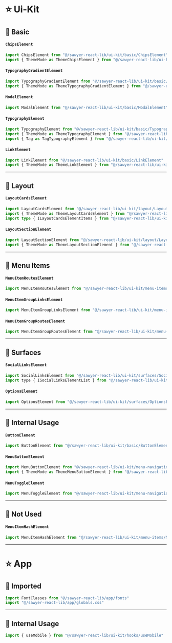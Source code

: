 # ⭐️ Ui-Kit

## 🔰 Basic

#### `ChipsElement`
```ts
import ChipsElement from "@/sawyer-react-lib/ui-kit/basic/ChipsElement"
import { ThemeMode as ThemeChipsElement } from "@/sawyer-react-lib/ui-kit/basic/ChipsElement"
```

#### `TypographyGradientElement`
```ts
import TypographyGradientElement from "@/sawyer-react-lib/ui-kit/basic/TypographyGradientElement"
import { ThemeMode as ThemeTypographyGradientElement } from "@/sawyer-react-lib/ui-kit/basic/TypographyGradientElement"
```

#### `ModalElement`
```ts
import ModalElement from "@/sawyer-react-lib/ui-kit/basic/ModalElement"
```

#### `TypographyElement`
```ts
import TypographyElement from "@/sawyer-react-lib/ui-kit/basic/TypographyElement"
import { ThemeMode as ThemeTypographyElement } from "@/sawyer-react-lib/ui-kit/basic/TypographyElement"
import { Tag as TagTypographyElement } from "@/sawyer-react-lib/ui-kit/basic/TypographyElement"
```

#### `LinkElement`
```ts
import LinkElement from "@/sawyer-react-lib/ui-kit/basic/LinkElement"
import { ThemeMode as ThemeLinkElement } from "@/sawyer-react-lib/ui-kit/basic/LinkElement"
```

---

## 🔰 Layout

#### `LayoutCardsElement`
```ts
import LayoutCardsElement from "@/sawyer-react-lib/ui-kit/layout/LayoutCardsElement"
import { ThemeMode as ThemeLayoutCardsElement } from "@/sawyer-react-lib/ui-kit/layout/LayoutCardsElement"
import type { ILayoutCardsElementItems } from "@/sawyer-react-lib/ui-kit/layout/LayoutCardsElement"
```

#### `LayoutSectionElement`
```ts
import LayoutSectionElement from "@/sawyer-react-lib/ui-kit/layout/LayoutSectionElement"
import { ThemeMode as ThemeLayoutSectionElement } from "@/sawyer-react-lib/ui-kit/layout/LayoutSectionElement"
```

---

## 🔰 Menu Items

#### `MenuItemRoutesElement`
```ts
import MenuItemRoutesElement from "@/sawyer-react-lib/ui-kit/menu-items/MenuItemRoutesElement"
```

#### `MenuItemGroupLinksElement`
```ts
import MenuItemGroupLinksElement from "@/sawyer-react-lib/ui-kit/menu-items/MenuItemGroupLinksElement"
```

#### `MenuItemGroupRoutesElement`
```ts
import MenuItemGroupRoutesElement from "@/sawyer-react-lib/ui-kit/menu-items/MenuItemGroupRoutesElement"
```

---

## 🔰 Surfaces

#### `SocialLinksElement`
```js
import SocialLinksElement from "@/sawyer-react-lib/ui-kit/surfaces/SocialLinksElement"
import type { ISocialLinksElementList } from "@/sawyer-react-lib/ui-kit/surfaces/SocialLinksElement"
```

#### `OptionsElement`
```ts
import OptionsElement from "@/sawyer-react-lib/ui-kit/surfaces/OptionsElement"
```

---

## 🔰 Internal Usage

#### `ButtonElement`
```ts
import ButtonElement from "@/sawyer-react-lib/ui-kit/basic/ButtonElement"
```

#### `MenuButtonElement`
```ts
import MenuButtonElement from "@/sawyer-react-lib/ui-kit/menu-navigation/MenuButtonElement"
import { ThemeMode as ThemeMenuButtonElement } from "@/sawyer-react-lib/ui-kit/menu-navigation/MenuButtonElement"
```

#### `MenuToggleElement`

```ts
import MenuToggleElement from "@/sawyer-react-lib/ui-kit/menu-navigation/MenuToggleElement"
```

---

## 🔰 Not Used

#### `MenuItemHashElement`
```ts
import MenuItemHashElement from "@/sawyer-react-lib/ui-kit/menu-items/MenuItemHashElement"
```

---

# ⭐️ App

## 🔰 Imported

```ts
import FontClasses from "@/sawyer-react-lib/app/fonts"
import "@/sawyer-react-lib/app/globals.css"
```

---

## 🔰 Internal Usage

```ts
import { useMobile } from "@/sawyer-react-lib/ui-kit/hooks/useMobile"
```
